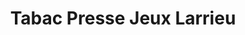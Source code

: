 ---
title: "Tabac Presse Jeux Larrieu"
url: /florensac/tabac-presse-jeux-larrieu/
shop: Zeitungen
---